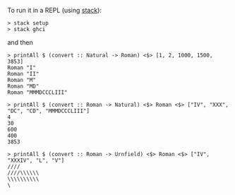 
To run it in a REPL (using [stack][0]):

```
> stack setup
> stack ghci
```

and then

```
> printAll $ (convert :: Natural -> Roman) <$> [1, 2, 1000, 1500, 3853]
Roman "I"
Roman "II"
Roman "M"
Roman "MD"
Roman "MMMDCCCLIII"

> printAll $ (convert :: Roman -> Natural) <$> Roman <$> ["IV", "XXX", "DC", "CD", "MMMDCCCLIII"]
4    
30   
600  
400  
3853

> printAll $ (convert :: Roman -> Urnfield) <$> Roman <$> ["IV", "XXXIV", "L", "V"]
////
////\\\\\\
\\\\\\\\\\
\
```


 [0]: https://www.haskellstack.org/
 